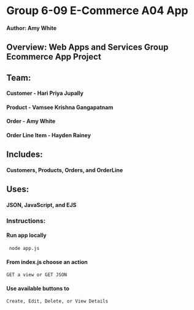 # Group 6-09 E-Commerce A04 App
#### Author: Amy White

## Overview: Web Apps and Services Group Ecommerce App Project

## Team: 
#### Customer - Hari Priya Jupally
#### Product - Vamsee Krishna Gangapatnam
#### Order -  Amy White
#### Order Line Item - Hayden Rainey

## Includes: 
#### Customers, Products, Orders, and OrderLine

## Uses: 
#### JSON, JavaScript, and EJS

### Instructions:
#### Run app locally
``` node app.js```
#### From index.js choose an action
```GET a view or GET JSON```
#### Use available buttons to 
```Create, Edit, Delete, or View Details```



